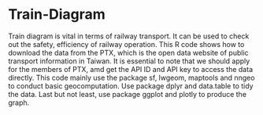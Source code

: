 # Train-Diagram
Train diagram is vital in terms of railway transport. It can be used to check out the safety, efficiency of railway operation. This R code shows how to download the data from the PTX, which is the open data website of public transport information in Taiwan. It is essential to note that we should apply for the members of PTX, amd get the API ID and API key to access the data directly. This code mainly use the package sf, lwgeom, maptools and nngeo to conduct basic geocomputation. Use package dplyr and data.table to tidy the data. Last but not least, use package ggplot and plotly to produce the graph. 